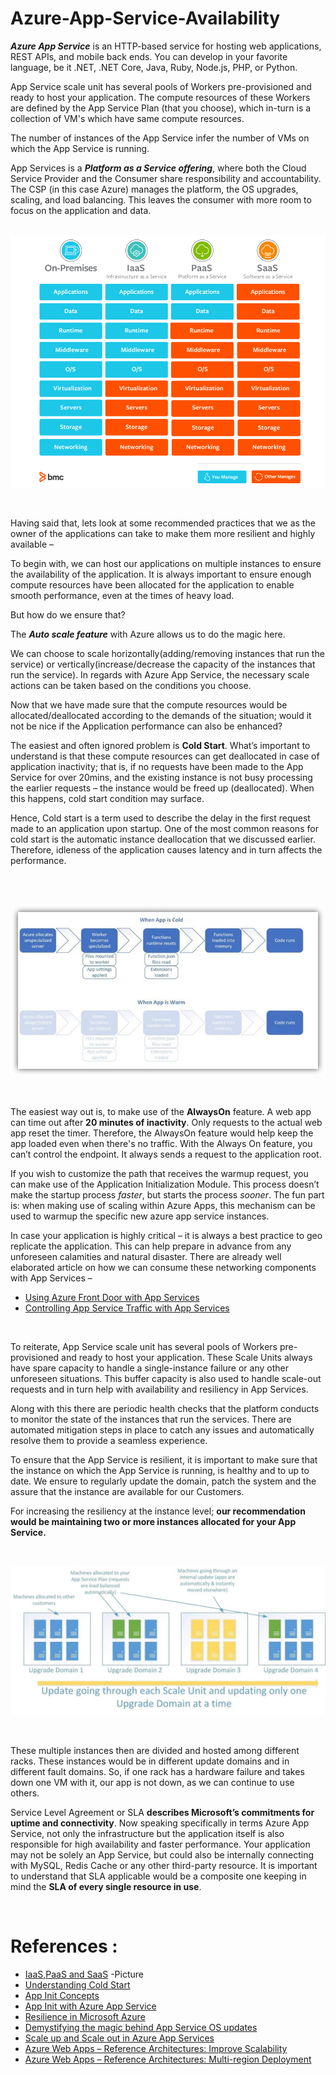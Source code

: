 # Azure-App-Service-Availability

**_Azure App Service_** is an HTTP-based service for hosting web applications, REST APIs, and mobile back ends. You can develop in your favorite language, be it .NET, .NET Core, Java, Ruby, Node.js, PHP, or Python.

App Service scale unit has several pools of Workers pre-provisioned and ready to host your application. The compute resources of these Workers are defined by the App Service Plan (that you choose), which in-turn is a collection of VM's which have same compute resources.

The number of instances of the App Service infer the number of VMs on which the App Service is running.


App Services is a **_Platform as a Service offering_**, where both the Cloud Service Provider and the Consumer share responsibility and accountability. The CSP (in this case Azure) manages the platform, the OS upgrades, scaling, and load balancing. This leaves the consumer with more room to focus on the application and data.
<br />
<br />


![overview](./media/PaaS.png) 

<br />

Having said that, lets look at some recommended practices that we as the owner of the applications can take to make them more resilient and highly available – 

To begin with, we can host our applications on multiple instances to ensure the availability of the application. It is always important to ensure enough compute resources have been allocated for the application to enable smooth performance, even at the times of heavy load.

But how do we ensure that? 


The **_Auto scale feature_** with Azure allows us to do the magic here.

We can choose to scale horizontally(adding/removing instances that run the service) or vertically(increase/decrease the capacity of the instances that run the service). In regards with Azure App Service, the necessary scale actions can be taken based on the conditions you choose.

Now that we have made sure that the compute resources would be allocated/deallocated according to the demands of the situation; would it not be nice if the Application performance can also be enhanced?


The easiest and often ignored problem is **Cold Start**. What’s important to understand is that these  compute resources can get deallocated in case of application inactivity; that is, if no requests have been made to the App Service for over 20mins, and the existing instance is not busy processing the earlier requests – the instance would be freed up (deallocated). When this happens, cold start condition may surface. 

Hence, Cold start is a term used to describe the delay in the first request made to an application upon startup. One of the most common reasons for cold start is the automatic instance deallocation that we discussed earlier. Therefore, idleness of the application causes latency and in turn affects the performance.


<br />
<br />

<p align="center">
  <img  src="./media/ColdStart.jpg">
</p>

<br />

The easiest way out is, to make use of the **AlwaysOn** feature. A web app can time out after **20 minutes of inactivity**. Only requests to the actual web app reset the timer. Therefore, the AlwaysOn feature would help keep the app loaded even when there's no traffic. With the Always On feature, you can’t control the endpoint. It always sends a request to the application root.

If you wish to customize the path that receives the warmup request, you can make use of the Application Initialization Module. This process doesn’t make the startup process _faster_, but starts the process _sooner_.  The fun part is: when making use of scaling within Azure Apps, this mechanism can be used to warmup the specific new azure app service instances.

In case your application is highly critical – it is always a best practice to geo replicate the application. This can help prepare in advance from any unforeseen calamities and natural disaster.  There are already well elaborated article on how we can consume these networking components with App Services – 

* [Using Azure Front Door with App Services](https://www.e-apostolidis.gr/microsoft/azure/securely-scale-your-web-apps-with-azure-front-door/)
* [Controlling App Service Traffic with App Services](https://docs.microsoft.com/en-us/azure/app-service/web-sites-traffic-manager)


<br/>

To reiterate, App Service scale unit has several pools of Workers pre-provisioned and ready to host your application. These Scale Units always have spare capacity to handle a single-instance failure or any other unforeseen situations. This buffer capacity is also used to handle scale-out requests and in turn help with availability and resiliency in App Services.

Along with this there are periodic health checks that the platform conducts to monitor the state of the instances that run the services. There are automated mitigation steps in place to catch any issues and automatically resolve them to provide a seamless experience. 

To ensure that the App Service is resilient, it is important to make sure that the instance on which the App Service is running, is healthy and to up to date. We ensure to regularly update the domain, patch the system and the assure that the instance are available for our Customers.

For increasing the resiliency at the instance level; **our recommendation would be maintaining two or more instances allocated for your App Service.**

<br />

![Availability Sets](./media/update.png)

<br />

These multiple instances then are divided and hosted among different racks. These instances would be in different update domains and in different fault domains. So, if one rack has a hardware failure and takes down one VM with it, our app is not down, as we can continue to use others.
  
Service Level Agreement or SLA **describes Microsoft’s commitments for uptime and connectivity**. Now speaking specifically in terms Azure App Service, not only the infrastructure but the application itself is also responsible for high availability and faster performance. Your application may not be solely an App Service, but could also be internally connecting with MySQL, Redis Cache or any other third-party resource. It is important to understand that SLA applicable would be a composite one keeping in mind the **SLA of every single resource in use**.

<br />


# References :

* [IaaS,PaaS and SaaS](https://www.bmc.com/blogs/saas-vs-paas-vs-iaas-whats-the-difference-and-how-to-choose/) -Picture
* [Understanding Cold Start](https://azure.microsoft.com/en-in/blog/understanding-serverless-cold-start/)
* [App Init Concepts](https://blog.baslijten.com/warmup-your-application-on-azure-app-service-when-scaling-up-and-swapping-slots-using-application-initialization/)
* [App Init with Azure App Service](https://docs.microsoft.com/en-us/azure/app-service/deploy-staging-slots)
* [Resilience in Microsoft Azure](https://azure.microsoft.com/mediahandler/files/resourcefiles/resilience-in-azure-whitepaper/Resilience%20in%20Azure.pdf)
* [Demystifying the magic behind App Service OS updates](https://azure.github.io/AppService/2018/01/18/Demystifying-the-magic-behind-App-Service-OS-updates.html)
* [Scale up and Scale out  in Azure App Services](https://azure.microsoft.com/en-in/blog/scaling-up-and-scaling-out-in-windows-azure-web-sites/)
* [Azure Web Apps – Reference Architectures: Improve Scalability](https://docs.microsoft.com/en-us/azure/architecture/reference-architectures/app-service-web-app/scalable-web-app)
* [Azure Web Apps – Reference Architectures: Multi-region Deployment](https://docs.microsoft.com/en-us/azure/architecture/reference-architectures/app-service-web-app/multi-region)
